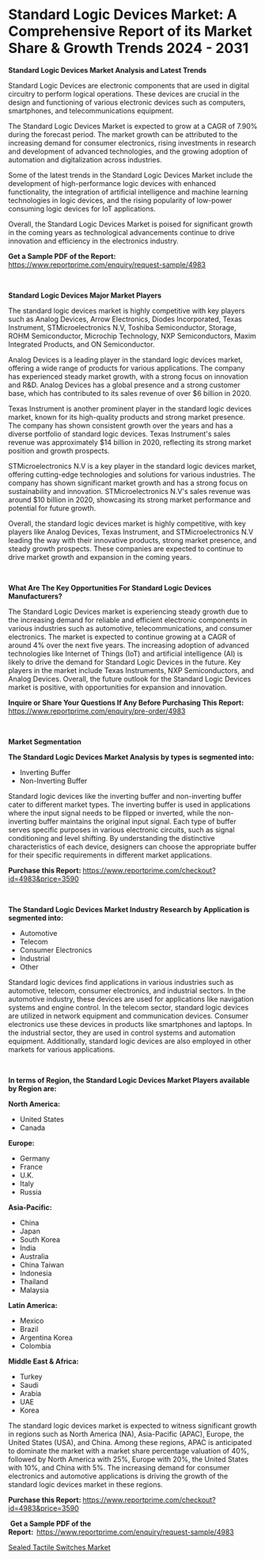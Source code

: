 <p><h1>Standard Logic Devices Market: A Comprehensive Report of its Market Share & Growth Trends 2024 - 2031</h1></p><p><strong>Standard Logic Devices Market Analysis and Latest Trends</strong></p>
<p><p>Standard Logic Devices are electronic components that are used in digital circuitry to perform logical operations. These devices are crucial in the design and functioning of various electronic devices such as computers, smartphones, and telecommunications equipment.</p><p>The Standard Logic Devices Market is expected to grow at a CAGR of 7.90% during the forecast period. The market growth can be attributed to the increasing demand for consumer electronics, rising investments in research and development of advanced technologies, and the growing adoption of automation and digitalization across industries.</p><p>Some of the latest trends in the Standard Logic Devices Market include the development of high-performance logic devices with enhanced functionality, the integration of artificial intelligence and machine learning technologies in logic devices, and the rising popularity of low-power consuming logic devices for IoT applications.</p><p>Overall, the Standard Logic Devices Market is poised for significant growth in the coming years as technological advancements continue to drive innovation and efficiency in the electronics industry.</p></p>
<p><strong>Get a Sample PDF of the Report:&nbsp;</strong> <a href="https://www.reportprime.com/enquiry/request-sample/4983">https://www.reportprime.com/enquiry/request-sample/4983</a></p>
<p>&nbsp;</p>
<p><strong>Standard Logic Devices Major Market Players</strong></p>
<p><p>The standard logic devices market is highly competitive with key players such as Analog Devices, Arrow Electronics, Diodes Incorporated, Texas Instrument, STMicroelectronics N.V, Toshiba Semiconductor, Storage, ROHM Semiconductor, Microchip Technology, NXP Semiconductors, Maxim Integrated Products, and ON Semiconductor.</p><p>Analog Devices is a leading player in the standard logic devices market, offering a wide range of products for various applications. The company has experienced steady market growth, with a strong focus on innovation and R&D. Analog Devices has a global presence and a strong customer base, which has contributed to its sales revenue of over $6 billion in 2020.</p><p>Texas Instrument is another prominent player in the standard logic devices market, known for its high-quality products and strong market presence. The company has shown consistent growth over the years and has a diverse portfolio of standard logic devices. Texas Instrument's sales revenue was approximately $14 billion in 2020, reflecting its strong market position and growth prospects.</p><p>STMicroelectronics N.V is a key player in the standard logic devices market, offering cutting-edge technologies and solutions for various industries. The company has shown significant market growth and has a strong focus on sustainability and innovation. STMicroelectronics N.V's sales revenue was around $10 billion in 2020, showcasing its strong market performance and potential for future growth.</p><p>Overall, the standard logic devices market is highly competitive, with key players like Analog Devices, Texas Instrument, and STMicroelectronics N.V leading the way with their innovative products, strong market presence, and steady growth prospects. These companies are expected to continue to drive market growth and expansion in the coming years.</p></p>
<p>&nbsp;</p>
<p><strong>What Are The Key Opportunities For Standard Logic Devices Manufacturers?</strong></p>
<p><p>The Standard Logic Devices market is experiencing steady growth due to the increasing demand for reliable and efficient electronic components in various industries such as automotive, telecommunications, and consumer electronics. The market is expected to continue growing at a CAGR of around 4% over the next five years. The increasing adoption of advanced technologies like Internet of Things (IoT) and artificial intelligence (AI) is likely to drive the demand for Standard Logic Devices in the future. Key players in the market include Texas Instruments, NXP Semiconductors, and Analog Devices. Overall, the future outlook for the Standard Logic Devices market is positive, with opportunities for expansion and innovation.</p></p>
<p><strong>Inquire or Share Your Questions If Any Before Purchasing This Report:</strong> <a href="https://www.reportprime.com/enquiry/pre-order/4983">https://www.reportprime.com/enquiry/pre-order/4983</a></p>
<p>&nbsp;</p>
<p><strong>Market Segmentation</strong></p>
<p><strong>The Standard Logic Devices Market Analysis by types is segmented into:</strong></p>
<p><ul><li>Inverting Buffer</li><li>Non-Inverting Buffer</li></ul></p>
<p><p>Standard logic devices like the inverting buffer and non-inverting buffer cater to different market types. The inverting buffer is used in applications where the input signal needs to be flipped or inverted, while the non-inverting buffer maintains the original input signal. Each type of buffer serves specific purposes in various electronic circuits, such as signal conditioning and level shifting. By understanding the distinctive characteristics of each device, designers can choose the appropriate buffer for their specific requirements in different market applications.</p></p>
<p><strong>Purchase this Report:&nbsp;</strong><a href="https://www.reportprime.com/checkout?id=4983&price=3590">https://www.reportprime.com/checkout?id=4983&price=3590</a></p>
<p>&nbsp;</p>
<p><strong>The Standard Logic Devices Market Industry Research by Application is segmented into:</strong></p>
<p><ul><li>Automotive</li><li>Telecom</li><li>Consumer Electronics</li><li>Industrial</li><li>Other</li></ul></p>
<p><p>Standard logic devices find applications in various industries such as automotive, telecom, consumer electronics, and industrial sectors. In the automotive industry, these devices are used for applications like navigation systems and engine control. In the telecom sector, standard logic devices are utilized in network equipment and communication devices. Consumer electronics use these devices in products like smartphones and laptops. In the industrial sector, they are used in control systems and automation equipment. Additionally, standard logic devices are also employed in other markets for various applications.</p></p>
<p>&nbsp;</p>
<p><strong>In terms of Region, the Standard Logic Devices Market Players available by Region are:</strong></p>
<p>
    <p> <strong> North America: </strong>
        <ul>
            <li>United States</li>
            <li>Canada</li>
        </ul>
        </p> 
    <p> <strong> Europe: </strong>
        <ul>
            <li>Germany</li>
            <li>France</li>
            <li>U.K.</li>
            <li>Italy</li>
            <li>Russia</li>
        </ul>
        </p> 
    <p> <strong> Asia-Pacific: </strong>
        <ul>
            <li>China</li>
            <li>Japan</li>
            <li>South Korea</li>
            <li>India</li>
            <li>Australia</li>
            <li>China Taiwan</li>
            <li>Indonesia</li>
            <li>Thailand</li>
            <li>Malaysia</li>
        </ul>
        </p> 
    <p> <strong> Latin America: </strong>
        <ul>
            <li>Mexico</li>
            <li>Brazil</li>
            <li>Argentina Korea</li>
            <li>Colombia</li>
        </ul>
        </p> 
    <p> <strong> Middle East & Africa: </strong>
        <ul>
            <li>Turkey</li>
            <li>Saudi</li>
            <li>Arabia</li>
            <li>UAE</li>
            <li>Korea</li>
        </ul>
    </p>
    </p>
<p><p>The standard logic devices market is expected to witness significant growth in regions such as North America (NA), Asia-Pacific (APAC), Europe, the United States (USA), and China. Among these regions, APAC is anticipated to dominate the market with a market share percentage valuation of 40%, followed by North America with 25%, Europe with 20%, the United States with 10%, and China with 5%. The increasing demand for consumer electronics and automotive applications is driving the growth of the standard logic devices market in these regions.</p></p>
<p><strong>Purchase this Report: </strong><a href="https://www.reportprime.com/checkout?id=4983&price=3590">https://www.reportprime.com/checkout?id=4983&price=3590</a></p>
<p>&nbsp;<strong>Get a Sample PDF of the Report:&nbsp;&nbsp;</strong><a href="https://www.reportprime.com/enquiry/request-sample/4983">https://www.reportprime.com/enquiry/request-sample/4983</a></p>
<p><strong></strong></p>
<p><p><a href="https://github.com/sofayahoo2023/Market-Research-Report-List-3/blob/main/sealed-tactile-switches-market.md">Sealed Tactile Switches Market</a></p></p>